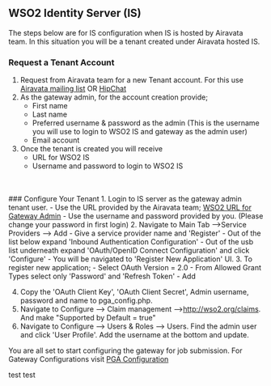 ## WSO2 Identity Server (IS)

The steps below are for IS configuration when IS is hosted by Airavata team. In this situation you will be a tenant created under Airavata hosted IS.

### Request a Tenant Account
1. Request from Airavata team for a new Tenant account. For this use
<br><a href="http://airavata.apache.org/community/mailing-lists.html" target="_blank">Airavata mailing list</a>
OR
<a href="https://www.hipchat.com/gMDHyN1KM" target="_blank">HipChat</a>
2. As the gateway admin, for the account creation provide;
    - First name
    - Last name
    - Preferred username & password as the admin (This is the username you will use to login to WSO2 IS and gateway as the admin user)
    - Email account
3. Once the tenant is created you will receive
    - URL for WSO2 IS
    - Username and password to login to WSO2 IS
<br>
<br>
### Configure Your Tenant
1. Login to IS server as the gateway admin tenant user.
    - Use the URL provided by the Airavata team; <a href="https://idp.scigap.org:9443/carbon/admin/login.jsp" target="_blank">WSO2 URL for Gateway Admin</a>
    - Use the username and password provided by you. (Please change your password in first login)
2. Navigate to Main Tab -->Service Providers --> Add
    - Give a service provider name and 'Register'
    - Out of the list below expand 'Inbound Authentication Configuration'
    - Out of the usb list underneath expand 'OAuth/OpenID Connect Configuration' and click 'Configure'
    - You will be navigated to 'Register New Application' UI.
3. To register new application;
    - Select OAuth Version = 2.0
    - From Allowed Grant Types select only 'Password' and 'Refresh Token'
    - Add
    
4. Copy the 'OAuth Client Key', 'OAuth Client Secret', Admin username, password and name to pga_config.php.
5. Navigate to Configure —> Claim management —>http://wso2.org/claims. And make "Supported by Default = true"
6. Navigate to Configure --> Users & Roles --> Users. Find the admin user and click 'User Profile'. Add the username at the bottom and update.

You are all set to start configuring the gateway for job submission. For Gateway Configurations visit <a href="#Gateway-Configuration.md">PGA Configuration</a>

test
test
